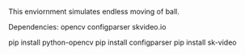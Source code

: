 This enviornment simulates endless moving of ball.

Dependencies:
opencv
configparser
skvideo.io

pip install python-opencv
pip install configparser
pip install sk-video

